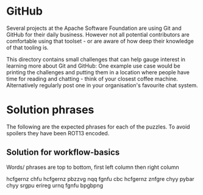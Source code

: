 <!--

  Licensed to the Apache Software Foundation (ASF) under one or more
  contributor license agreements.  See the NOTICE file distributed with
  this work for additional information regarding copyright ownership.
  The ASF licenses this file to You under the Apache License, Version 2.0
  (the "License"); you may not use this file except in compliance with
  the License.  You may obtain a copy of the License at

      https://www.apache.org/licenses/LICENSE-2.0

  Unless required by applicable law or agreed to in writing, software
  distributed under the License is distributed on an "AS IS" BASIS,
  WITHOUT WARRANTIES OR CONDITIONS OF ANY KIND, either express or implied.
  See the License for the specific language governing permissions and
  limitations under the License.

-->

# GitHub

Several projects at the Apache Software Foundation are using Git and GitHub for
their daily business. However not all potential contributors are comfortable
using that toolset - or are aware of how deep their knowledge of that tooling
is.

This directory contains small challenges that can help gauge interest in
learning more about Git and GitHub: One example use case would be printing the
challenges and putting them in a location where people have time for reading and
chatting - think of your closest coffee machine. Alternatively regularly post
one in your organisation's favourite chat system.


# Solution phrases

The following are the expected phrases for each of the puzzles. To avoid
spoilers they have been ROT13 encoded.


## Solution for workflow-basics

Words/ phrases are top to bottom, first left column then right column

hcfgernz
chfu hcfgernz
pbzzvg
nqq
fgnfu cbc
hcfgernz znfgre
chyy
pybar
chyy
srgpu
erireg urnq
fgnfu
bpgbpng

